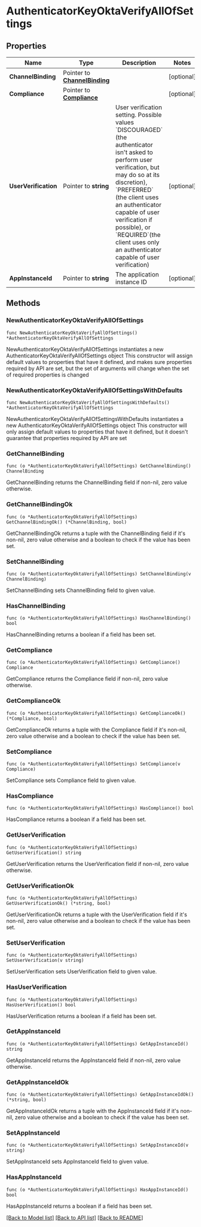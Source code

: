 # AuthenticatorKeyOktaVerifyAllOfSettings

## Properties

Name | Type | Description | Notes
------------ | ------------- | ------------- | -------------
**ChannelBinding** | Pointer to [**ChannelBinding**](ChannelBinding.md) |  | [optional] 
**Compliance** | Pointer to [**Compliance**](Compliance.md) |  | [optional] 
**UserVerification** | Pointer to **string** | User verification setting. Possible values &#x60;DISCOURAGED&#x60; (the authenticator isn&#39;t asked to perform user verification, but may do so at its discretion), &#x60;PREFERRED&#x60; (the client uses an authenticator capable of user verification if possible), or &#x60;REQUIRED&#x60;(the client uses only an authenticator capable of user verification) | [optional] 
**AppInstanceId** | Pointer to **string** | The application instance ID | [optional] 

## Methods

### NewAuthenticatorKeyOktaVerifyAllOfSettings

`func NewAuthenticatorKeyOktaVerifyAllOfSettings() *AuthenticatorKeyOktaVerifyAllOfSettings`

NewAuthenticatorKeyOktaVerifyAllOfSettings instantiates a new AuthenticatorKeyOktaVerifyAllOfSettings object
This constructor will assign default values to properties that have it defined,
and makes sure properties required by API are set, but the set of arguments
will change when the set of required properties is changed

### NewAuthenticatorKeyOktaVerifyAllOfSettingsWithDefaults

`func NewAuthenticatorKeyOktaVerifyAllOfSettingsWithDefaults() *AuthenticatorKeyOktaVerifyAllOfSettings`

NewAuthenticatorKeyOktaVerifyAllOfSettingsWithDefaults instantiates a new AuthenticatorKeyOktaVerifyAllOfSettings object
This constructor will only assign default values to properties that have it defined,
but it doesn't guarantee that properties required by API are set

### GetChannelBinding

`func (o *AuthenticatorKeyOktaVerifyAllOfSettings) GetChannelBinding() ChannelBinding`

GetChannelBinding returns the ChannelBinding field if non-nil, zero value otherwise.

### GetChannelBindingOk

`func (o *AuthenticatorKeyOktaVerifyAllOfSettings) GetChannelBindingOk() (*ChannelBinding, bool)`

GetChannelBindingOk returns a tuple with the ChannelBinding field if it's non-nil, zero value otherwise
and a boolean to check if the value has been set.

### SetChannelBinding

`func (o *AuthenticatorKeyOktaVerifyAllOfSettings) SetChannelBinding(v ChannelBinding)`

SetChannelBinding sets ChannelBinding field to given value.

### HasChannelBinding

`func (o *AuthenticatorKeyOktaVerifyAllOfSettings) HasChannelBinding() bool`

HasChannelBinding returns a boolean if a field has been set.

### GetCompliance

`func (o *AuthenticatorKeyOktaVerifyAllOfSettings) GetCompliance() Compliance`

GetCompliance returns the Compliance field if non-nil, zero value otherwise.

### GetComplianceOk

`func (o *AuthenticatorKeyOktaVerifyAllOfSettings) GetComplianceOk() (*Compliance, bool)`

GetComplianceOk returns a tuple with the Compliance field if it's non-nil, zero value otherwise
and a boolean to check if the value has been set.

### SetCompliance

`func (o *AuthenticatorKeyOktaVerifyAllOfSettings) SetCompliance(v Compliance)`

SetCompliance sets Compliance field to given value.

### HasCompliance

`func (o *AuthenticatorKeyOktaVerifyAllOfSettings) HasCompliance() bool`

HasCompliance returns a boolean if a field has been set.

### GetUserVerification

`func (o *AuthenticatorKeyOktaVerifyAllOfSettings) GetUserVerification() string`

GetUserVerification returns the UserVerification field if non-nil, zero value otherwise.

### GetUserVerificationOk

`func (o *AuthenticatorKeyOktaVerifyAllOfSettings) GetUserVerificationOk() (*string, bool)`

GetUserVerificationOk returns a tuple with the UserVerification field if it's non-nil, zero value otherwise
and a boolean to check if the value has been set.

### SetUserVerification

`func (o *AuthenticatorKeyOktaVerifyAllOfSettings) SetUserVerification(v string)`

SetUserVerification sets UserVerification field to given value.

### HasUserVerification

`func (o *AuthenticatorKeyOktaVerifyAllOfSettings) HasUserVerification() bool`

HasUserVerification returns a boolean if a field has been set.

### GetAppInstanceId

`func (o *AuthenticatorKeyOktaVerifyAllOfSettings) GetAppInstanceId() string`

GetAppInstanceId returns the AppInstanceId field if non-nil, zero value otherwise.

### GetAppInstanceIdOk

`func (o *AuthenticatorKeyOktaVerifyAllOfSettings) GetAppInstanceIdOk() (*string, bool)`

GetAppInstanceIdOk returns a tuple with the AppInstanceId field if it's non-nil, zero value otherwise
and a boolean to check if the value has been set.

### SetAppInstanceId

`func (o *AuthenticatorKeyOktaVerifyAllOfSettings) SetAppInstanceId(v string)`

SetAppInstanceId sets AppInstanceId field to given value.

### HasAppInstanceId

`func (o *AuthenticatorKeyOktaVerifyAllOfSettings) HasAppInstanceId() bool`

HasAppInstanceId returns a boolean if a field has been set.


[[Back to Model list]](../README.md#documentation-for-models) [[Back to API list]](../README.md#documentation-for-api-endpoints) [[Back to README]](../README.md)


